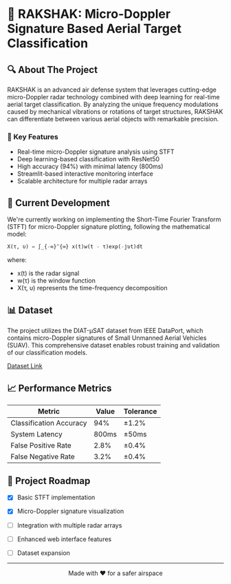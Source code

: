 # 🎯 RAKSHAK: Micro-Doppler Signature Based Aerial Target Classification

## 🔍 About The Project

RAKSHAK is an advanced air defense system that leverages cutting-edge micro-Doppler radar technology combined with deep learning for real-time aerial target classification. By analyzing the unique frequency modulations caused by mechanical vibrations or rotations of target structures, RAKSHAK can differentiate between various aerial objects with remarkable precision.

### 🌟 Key Features

- Real-time micro-Doppler signature analysis using STFT
- Deep learning-based classification with ResNet50
- High accuracy (94%) with minimal latency (800ms)
- Streamlit-based interactive monitoring interface
- Scalable architecture for multiple radar arrays

## 🚀 Current Development

We're currently working on implementing the Short-Time Fourier Transform (STFT) for micro-Doppler signature plotting, following the mathematical model:

```python
X(τ, υ) = ∫_{-∞}^{∞} x(t)w(t - τ)exp(-jυt)dt
```

where:
- x(t) is the radar signal
- w(τ) is the window function
- X(τ, υ) represents the time-frequency decomposition

## 📊 Dataset

The project utilizes the DIAT-μSAT dataset from IEEE DataPort, which contains micro-Doppler signatures of Small Unmanned Aerial Vehicles (SUAV). This comprehensive dataset enables robust training and validation of our classification models.

[Dataset Link](https://ieee-dataport.org/documents/diat-%C2%B5sat-micro-doppler-signature-dataset-small-unmanned-aerial-vehicle-suav)


## 📈 Performance Metrics

| Metric | Value | Tolerance |
|--------|--------|-----------|
| Classification Accuracy | 94% | ±1.2% |
| System Latency | 800ms | ±50ms |
| False Positive Rate | 2.8% | ±0.4% |
| False Negative Rate | 3.2% | ±0.4% |

## 🚧 Project Roadmap

- [x] Basic STFT implementation
- [x] Micro-Doppler signature visualization
- [ ] Integration with multiple radar arrays
- [ ] Enhanced web interface features
- [ ] Dataset expansion



---

<p align="center">Made with ❤️ for a safer airspace</p>
